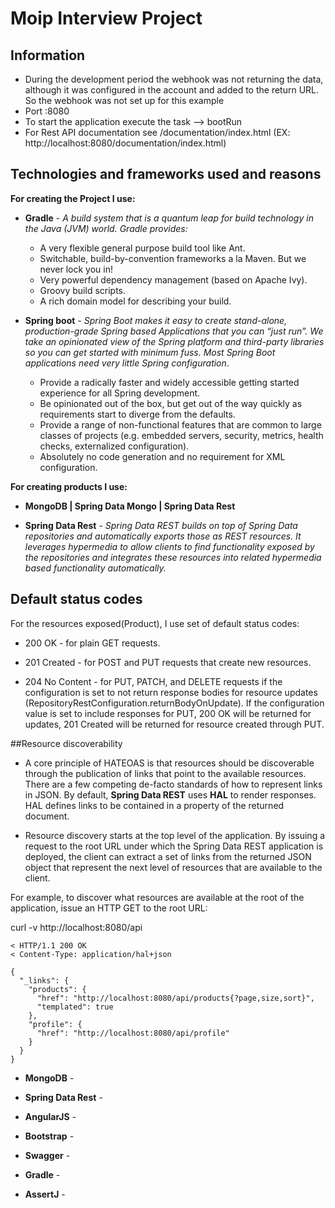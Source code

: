# Moip Interview Project

## Information
- During the development period the webhook was not returning the data, although it was configured in the account and added to the return URL. So the webhook was not set up for this example
- Port :8080
- To start the application execute the task --> bootRun 
- For Rest API documentation see /documentation/index.html (EX: http://localhost:8080/documentation/index.html)

## Technologies and frameworks used and reasons

**For creating the Project I use:**

- **Gradle** - _A build system that is a quantum leap for build technology in the Java (JVM) world. Gradle provides:_
    - A very flexible general purpose build tool like Ant.
    - Switchable, build-by-convention frameworks a la Maven. But we never lock you in!
    - Very powerful dependency management (based on Apache Ivy).
    - Groovy build scripts.
    - A rich domain model for describing your build.              


- **Spring boot** - _Spring Boot makes it easy to create stand-alone, production-grade Spring based Applications that you can
 “just run”. We take an opinionated view of the Spring platform and third-party libraries so you can get started with minimum fuss. Most Spring Boot applications need very little Spring configuration_.
    - Provide a radically faster and widely accessible getting started experience for all Spring development.
    - Be opinionated out of the box, but get out of the way quickly as requirements start to diverge from the defaults.
    - Provide a range of non-functional features that are common to large classes of projects (e.g. embedded servers, security,
      metrics, health checks, externalized configuration).
    - Absolutely no code generation and no requirement for XML configuration.

**For creating products I use:**
 - **MongoDB | Spring Data Mongo | Spring Data Rest** 
 
 - **Spring Data Rest** - _Spring Data REST builds on top of Spring Data repositories and automatically exports those as REST resources. It leverages hypermedia to allow clients to find functionality exposed by the repositories and integrates these resources into related hypermedia based functionality automatically._

## Default status codes

For the resources exposed(Product), I use set of default status codes:

- 200 OK - for plain GET requests.

- 201 Created - for POST and PUT requests that create new resources.

- 204 No Content - for PUT, PATCH, and DELETE requests if the configuration is set to not return response bodies for resource updates (RepositoryRestConfiguration.returnBodyOnUpdate). If the configuration value is set to include responses for PUT, 200 OK will be returned for updates, 201 Created will be returned for resource created through PUT.

##Resource discoverability
- A core principle of HATEOAS is that resources should be discoverable through the publication of
links that point to the available resources. There are a few competing de-facto standards of how 
to represent links in JSON. By default, **Spring Data REST** uses **HAL** to render responses. HAL defines 
links to be contained in a property of the returned document.

- Resource discovery starts at the top level of the application. By issuing a request to the root 
URL under which the Spring Data REST application is deployed, the client can extract a set of 
links from the returned JSON object that represent the next level of resources that are available
to the client.

For example, to discover what resources are available at the root of the application, issue an HTTP GET to the root URL:

curl -v http://localhost:8080/api  
```
< HTTP/1.1 200 OK
< Content-Type: application/hal+json
```

```
{
  "_links": {
    "products": {
      "href": "http://localhost:8080/api/products{?page,size,sort}",
      "templated": true
    },
    "profile": {
      "href": "http://localhost:8080/api/profile"
    }
  }
}
```

    
- **MongoDB** -
 
- **Spring Data Rest** -     
    
- **AngularJS** -   

- **Bootstrap** - 

- **Swagger** - 

- **Gradle** - 

- **AssertJ** -
  
